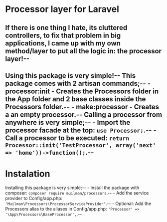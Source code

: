 # Processor layer for Laravel
If there is one thing I hate, its cluttered controllers, to fix that problem in big applications, I came up with my own method/layer to put all the logic in: the processor layer!--
--
Using this package is very simple!--
	This package comes with 2 artisan commands;--
		- processor:init - Creates the Processors folder in the App folder and 2 base classes inside the Processors folder.--
		- make:processor - Creates a an empty processor.--
	Calling a processor from anywhere is very simple;--
		- Import the processor facade at the top: `use Processor;`.--
		- Call a processor to be executed: `return Processor::init('TestProcessor', array('next' => 'home'))->function();`.--
--
# Instalation
Installing this package is very simple;--
	- Install the package with composer: `composer require muilman/processors`.--
	- Add the service provider to Config/app.php: `'Muilman\Processors\ProcessorServiceProvider'`.--
	- Optional: Add the Processors alias to the aliases in Config/app.php: `'Processor' => '\App\Processors\BaseProcessor',`.--